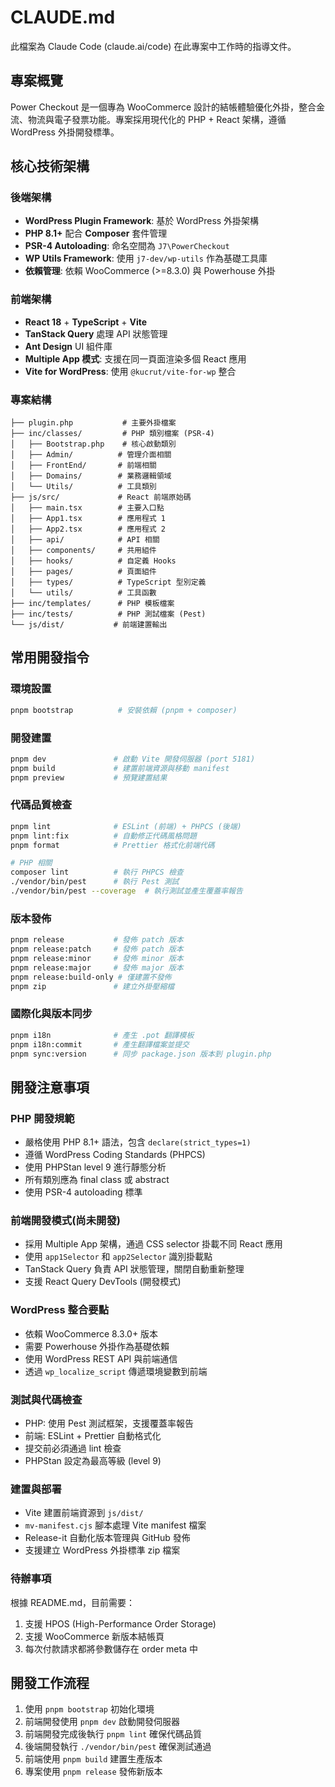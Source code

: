 # CLAUDE.md

此檔案為 Claude Code (claude.ai/code) 在此專案中工作時的指導文件。

## 專案概覽

Power Checkout 是一個專為 WooCommerce 設計的結帳體驗優化外掛，整合金流、物流與電子發票功能。專案採用現代化的 PHP + React 架構，遵循 WordPress 外掛開發標準。

## 核心技術架構

### 後端架構
- **WordPress Plugin Framework**: 基於 WordPress 外掛架構
- **PHP 8.1+** 配合 **Composer** 套件管理
- **PSR-4 Autoloading**: 命名空間為 `J7\PowerCheckout`
- **WP Utils Framework**: 使用 `j7-dev/wp-utils` 作為基礎工具庫
- **依賴管理**: 依賴 WooCommerce (>=8.3.0) 與 Powerhouse 外掛

### 前端架構
- **React 18** + **TypeScript** + **Vite**
- **TanStack Query** 處理 API 狀態管理
- **Ant Design** UI 組件庫
- **Multiple App 模式**: 支援在同一頁面渲染多個 React 應用
- **Vite for WordPress**: 使用 `@kucrut/vite-for-wp` 整合

### 專案結構
```
├── plugin.php           # 主要外掛檔案
├── inc/classes/         # PHP 類別檔案 (PSR-4)
│   ├── Bootstrap.php    # 核心啟動類別
│   ├── Admin/          # 管理介面相關
│   ├── FrontEnd/       # 前端相關
│   ├── Domains/        # 業務邏輯領域
│   └── Utils/          # 工具類別
├── js/src/             # React 前端原始碼
│   ├── main.tsx        # 主要入口點
│   ├── App1.tsx        # 應用程式 1
│   ├── App2.tsx        # 應用程式 2
│   ├── api/            # API 相關
│   ├── components/     # 共用組件
│   ├── hooks/          # 自定義 Hooks
│   ├── pages/          # 頁面組件
│   ├── types/          # TypeScript 型別定義
│   └── utils/          # 工具函數
├── inc/templates/      # PHP 模板檔案
├── inc/tests/          # PHP 測試檔案 (Pest)
└── js/dist/           # 前端建置輸出
```

## 常用開發指令

### 環境設置
```bash
pnpm bootstrap          # 安裝依賴 (pnpm + composer)
```

### 開發建置
```bash
pnpm dev               # 啟動 Vite 開發伺服器 (port 5181)
pnpm build             # 建置前端資源與移動 manifest
pnpm preview           # 預覽建置結果
```

### 代碼品質檢查
```bash
pnpm lint              # ESLint (前端) + PHPCS (後端)
pnpm lint:fix          # 自動修正代碼風格問題
pnpm format            # Prettier 格式化前端代碼

# PHP 相關
composer lint          # 執行 PHPCS 檢查
./vendor/bin/pest      # 執行 Pest 測試
./vendor/bin/pest --coverage  # 執行測試並產生覆蓋率報告
```

### 版本發佈
```bash
pnpm release           # 發佈 patch 版本
pnpm release:patch     # 發佈 patch 版本
pnpm release:minor     # 發佈 minor 版本
pnpm release:major     # 發佈 major 版本
pnpm release:build-only # 僅建置不發佈
pnpm zip               # 建立外掛壓縮檔
```

### 國際化與版本同步
```bash
pnpm i18n              # 產生 .pot 翻譯模板
pnpm i18n:commit       # 產生翻譯檔案並提交
pnpm sync:version      # 同步 package.json 版本到 plugin.php
```

## 開發注意事項

### PHP 開發規範
- 嚴格使用 PHP 8.1+ 語法，包含 `declare(strict_types=1)`
- 遵循 WordPress Coding Standards (PHPCS)
- 使用 PHPStan level 9 進行靜態分析
- 所有類別應為 final class 或 abstract
- 使用 PSR-4 autoloading 標準

### 前端開發模式(尚未開發)
- 採用 Multiple App 架構，通過 CSS selector 掛載不同 React 應用
- 使用 `app1Selector` 和 `app2Selector` 識別掛載點
- TanStack Query 負責 API 狀態管理，關閉自動重新整理
- 支援 React Query DevTools (開發模式)

### WordPress 整合要點
- 依賴 WooCommerce 8.3.0+ 版本
- 需要 Powerhouse 外掛作為基礎依賴
- 使用 WordPress REST API 與前端通信
- 透過 `wp_localize_script` 傳遞環境變數到前端

### 測試與代碼檢查
- PHP: 使用 Pest 測試框架，支援覆蓋率報告
- 前端: ESLint + Prettier 自動格式化
- 提交前必須通過 lint 檢查
- PHPStan 設定為最高等級 (level 9)

### 建置與部署
- Vite 建置前端資源到 `js/dist/`
- `mv-manifest.cjs` 腳本處理 Vite manifest 檔案
- Release-it 自動化版本管理與 GitHub 發佈
- 支援建立 WordPress 外掛標準 zip 檔案

### 待辦事項
根據 README.md，目前需要：
1. 支援 HPOS (High-Performance Order Storage)
2. 支援 WooCommerce 新版本結帳頁
3. 每次付款請求都將參數儲存在 order meta 中

## 開發工作流程

1. 使用 `pnpm bootstrap` 初始化環境
2. 前端開發使用 `pnpm dev` 啟動開發伺服器
3. 前端開發完成後執行 `pnpm lint` 確保代碼品質
4. 後端開發執行 `./vendor/bin/pest` 確保測試通過
5. 前端使用 `pnpm build` 建置生產版本
6. 專案使用 `pnpm release` 發佈新版本